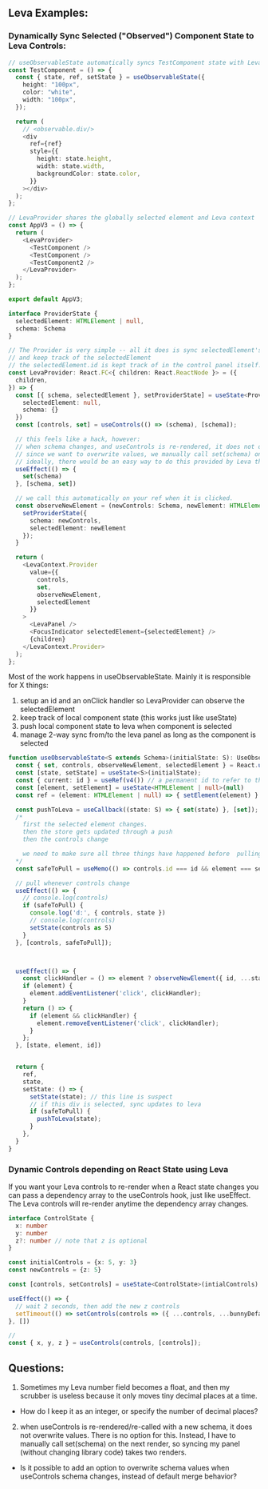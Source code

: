 
## Leva Examples:


### Dynamically Sync Selected ("Observed") Component State to Leva Controls:

```ts
// useObservableState automatically syncs TestComponent state with Leva, when selected.
const TestComponent = () => {
  const { state, ref, setState } = useObservableState({
    height: "100px",
    color: "white",
    width: "100px",
  });

  return (
    // <observable.div/>
    <div
      ref={ref}
      style={{
        height: state.height,
        width: state.width,
        backgroundColor: state.color,
      }}
    ></div>
  );
};
```

```ts
// LevaProvider shares the globally selected element and Leva context 
const AppV3 = () => {
  return (
    <LevaProvider>
      <TestComponent />
      <TestComponent />
      <TestComponent2 />
    </LevaProvider>
  );
};

export default AppV3;
```

```ts
interface ProviderState {
  selectedElement: HTMLElement | null,
  schema: Schema
}

// The Provider is very simple -- all it does is sync selectedElement's state to Leva panel's control schema
// and keep track of the selectedElement
// the selectedElement.id is kept track of in the control panel itself.
const LevaProvider: React.FC<{ children: React.ReactNode }> = ({
  children,
}) => {
  const [{ schema, selectedElement }, setProviderState] = useState<ProviderState>({
    selectedElement: null,
    schema: {}
  })
  const [controls, set] = useControls(() => (schema), [schema]);

  // this feels like a hack, however:
  // when schema changes, and useControls is re-rendered, it does not overwrite values
  // since we want to overwrite values, we manually call set(schema) on the next render
  // ideally, there would be an easy way to do this provided by Leva that doesn't take 2 renders.
  useEffect(() => {
    set(schema)
  }, [schema, set])

  // we call this automatically on your ref when it is clicked.
  const observeNewElement = (newControls: Schema, newElement: HTMLElement) => {
    setProviderState({
      schema: newControls,
      selectedElement: newElement
    });
  }

  return (
    <LevaContext.Provider
      value={{
        controls,
        set,
        observeNewElement,
        selectedElement
      }}
    >
      <LevaPanel />
      <FocusIndicator selectedElement={selectedElement} />
      {children}
    </LevaContext.Provider>
  );
};
```

Most of the work happens in useObservableState. Mainly it is responsible for X things:
1. setup an id and an onClick handler so LevaProvider can observe the selectedElement
2. keep track of local component state (this works just like useState)
3. push local component state to leva when component is selected
4. manage 2-way sync from/to the leva panel as long as the component is selected
```ts
function useObservableState<S extends Schema>(initialState: S): UseObservableState<S> {
  const { set, controls, observeNewElement, selectedElement } = React.useContext(LevaContext);
  const [state, setState] = useState<S>(initialState);
  const { current: id } = useRef(v4()) // a permanent id to refer to this element
  const [element, setElement] = useState<HTMLElement | null>(null)
  const ref = (element: HTMLElement | null) => { setElement(element) }

  const pushToLeva = useCallback((state: S) => { set(state) }, [set]);
  /*
    first the selected element changes. 
    then the store gets updated through a push
    then the controls change

    we need to make sure all three things have happened before  pulling
  */
  const safeToPull = useMemo(() => controls.id === id && element === selectedElement, [element, selectedElement, controls.id, id])

  // pull whenever controls change
  useEffect(() => {
    // console.log(controls)
    if (safeToPull) {
      console.log('d:', { controls, state })
      // console.log(controls)
      setState(controls as S)
    }
  }, [controls, safeToPull]);



  useEffect(() => {
    const clickHandler = () => element ? observeNewElement({ id, ...state }, element) : undefined
    if (element) {
      element.addEventListener('click', clickHandler);
    }
    return () => {
      if (element && clickHandler) {
        element.removeEventListener('click', clickHandler);
      }
    };
  }, [state, element, id])


  return {
    ref,
    state,
    setState: () => {
      setState(state); // this line is suspect
      // if this div is selected, sync updates to leva
      if (safeToPull) {
        pushToLeva(state);
      }
    },
  }
}
```


### Dynamic Controls depending on React State using Leva
If you want your Leva controls to re-render when a React state changes
you can pass a dependency array to the useControls hook, just like useEffect.
The Leva controls will re-render anytime the dependency array changes.

```ts
interface ControlState {
  x: number
  y: number
  z?: number // note that z is optional
}

const initialControls = {x: 5, y: 3}
const newControls = {z: 5}

const [controls, setControls] = useState<ControlState>(intialControls)

useEffect(() => {
  // wait 2 seconds, then add the new z controls
  setTimeout(() => setControls(controls => ({ ...controls, ...bunnyDefaults })), 2000)
}, []) 

// 
const { x, y, z } = useControls(controls, [controls]);
```

## Questions:

1. Sometimes my Leva number field becomes a float, and then my scrubber is useless because it only moves tiny decimal places at a time.
  - How do I keep it as an integer, or specify the number of decimal places?
2. when useControls is re-rendered/re-called with a new schema, it does not overwrite values. There is no option for this.
Instead, I have to manually call set(schema) on the next render, so syncing my panel (without changing library code) takes two renders.
  - Is it possible to add an option to overwrite schema values when useControls schema changes, instead of default merge behavior?